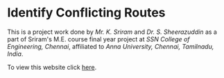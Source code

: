 # Identify Conflicting Routes

This is a project work done by *Mr. K. Sriram* and *Dr. S. Sheerazuddin* as a part of Sriram's M.E. course final year project at _SSN College of Engineering, Chennai_, affiliated to _Anna University, Chennai, Tamilnadu, India_.

To view this website click [here](modelchecking.github.io/identify_conflicting_routes).
